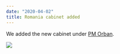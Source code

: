 ```yaml
---
date: "2020-04-02"
title: Romania cabinet added
---
```


We added the new cabinet under [PM Orban](http://www.parlgov.org/explore/rou/cabinet/2020-03-14/).

![](/images/parliament-netherlands.jpg)
